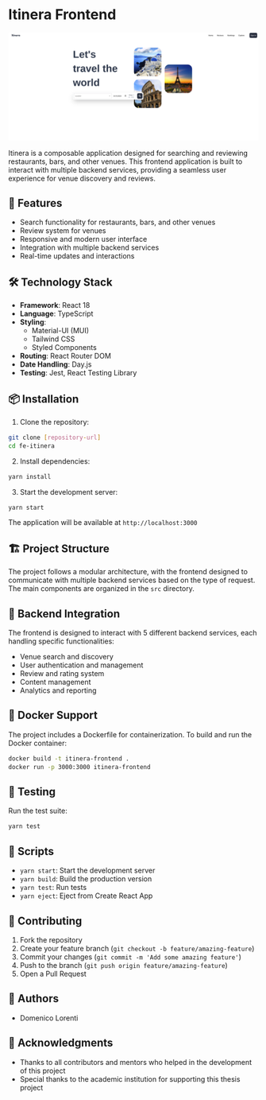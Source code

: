 # Itinera Frontend

![Itinera Home Page](public/Home-itinera.png)

Itinera is a composable application designed for searching and reviewing restaurants, bars, and other venues. This frontend application is built to interact with multiple backend services, providing a seamless user experience for venue discovery and reviews.

## 🚀 Features

- Search functionality for restaurants, bars, and other venues
- Review system for venues
- Responsive and modern user interface
- Integration with multiple backend services
- Real-time updates and interactions

## 🛠️ Technology Stack

- **Framework**: React 18
- **Language**: TypeScript
- **Styling**: 
  - Material-UI (MUI)
  - Tailwind CSS
  - Styled Components
- **Routing**: React Router DOM
- **Date Handling**: Day.js
- **Testing**: Jest, React Testing Library

## 📦 Installation

1. Clone the repository:
```bash
git clone [repository-url]
cd fe-itinera
```

2. Install dependencies:
```bash
yarn install
```

3. Start the development server:
```bash
yarn start
```

The application will be available at `http://localhost:3000`

## 🏗️ Project Structure

The project follows a modular architecture, with the frontend designed to communicate with multiple backend services based on the type of request. The main components are organized in the `src` directory.

## 🔄 Backend Integration

The frontend is designed to interact with 5 different backend services, each handling specific functionalities:
- Venue search and discovery
- User authentication and management
- Review and rating system
- Content management
- Analytics and reporting

## 🐳 Docker Support

The project includes a Dockerfile for containerization. To build and run the Docker container:

```bash
docker build -t itinera-frontend .
docker run -p 3000:3000 itinera-frontend
```

## 🧪 Testing

Run the test suite:
```bash
yarn test
```

## 📝 Scripts

- `yarn start`: Start the development server
- `yarn build`: Build the production version
- `yarn test`: Run tests
- `yarn eject`: Eject from Create React App

## 🤝 Contributing

1. Fork the repository
2. Create your feature branch (`git checkout -b feature/amazing-feature`)
3. Commit your changes (`git commit -m 'Add some amazing feature'`)
4. Push to the branch (`git push origin feature/amazing-feature`)
5. Open a Pull Request

## 👥 Authors

- Domenico Lorenti

## 🙏 Acknowledgments

- Thanks to all contributors and mentors who helped in the development of this project
- Special thanks to the academic institution for supporting this thesis project
